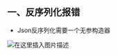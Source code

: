 ## 一、反序列化报错

- Json反序列化需要一个无参构造器

![在这里插入图片描述](https://ldt-typora.oss-cn-shenzhen.aliyuncs.com/img/watermark,type_ZmFuZ3poZW5naGVpdGk,shadow_10,text_aHR0cHM6Ly9ibG9nLmNzZG4ubmV0L3dlaXhpbl8zOTgyNzE0NQ==,size_16,color_FFFFFF,t_70.png)